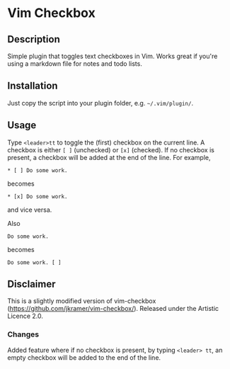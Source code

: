 # Vim Checkbox


## Description

Simple plugin that toggles text checkboxes in Vim. Works great if you're using
a markdown file for notes and todo lists.


## Installation

Just copy the script into your plugin folder, e.g. `~/.vim/plugin/`.


## Usage

Type `<leader>tt` to toggle the (first) checkbox on the current line. A checkbox
is either `[ ]` (unchecked) or `[x]` (checked). If no checkbox is present, a checkbox
will be added at the end of the line. For example,

    * [ ] Do some work.

becomes

	* [x] Do some work.

and vice versa.

Also

    Do some work.

becomes

    Do some work. [ ]

## Disclaimer

This is a slightly modified version of vim-checkbox (https://github.com/jkramer/vim-checkbox/).
Released under the Artistic Licence 2.0.

### Changes

Added feature where if no checkbox is present, by typing `<leader> tt`, an empty checkbox will be
added to the end of the line. 

